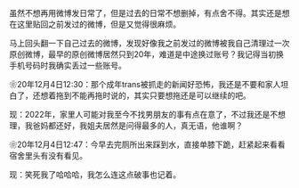 虽然不想再用微博发日常了，但是过去的日常不想删掉，有点舍不得。其实还是想在这里贴回之前发过的微博，但是又觉得很麻烦。

马上回头翻一下自己过去的微博，发现好像我之前发过的微博被我自己清理过一次原创微博，最早的原创微博居然只到20年，难道是中途换过账号？我记得当初换手机号码时我确实丢过一些账号。


❀20年12月4日12:30：那个成年trans被抓走的新闻好恐怖，我还是不要和家人坦白了，还想着拖到不能再拖时说的，其实只要想拖还是可以继续的吧。 

现：2022年，家里人可能对我至今不找男朋友的事有点在意了，不过我还是不想理，我爸妈都还好，我姐夫居然是问得最多的人，真无语，他谁啊？


❀20年12月4日12:47：今早去完厕所出来踩到水，直接单膝下跪，赶紧起来看看宿舍里头有没有看见。

现：笑死我了哈哈哈，我怎么连这点破事也记着。
